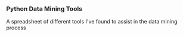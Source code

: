 ### Python Data Mining Tools
A spreadsheet of different tools I've found to assist in the data mining process
